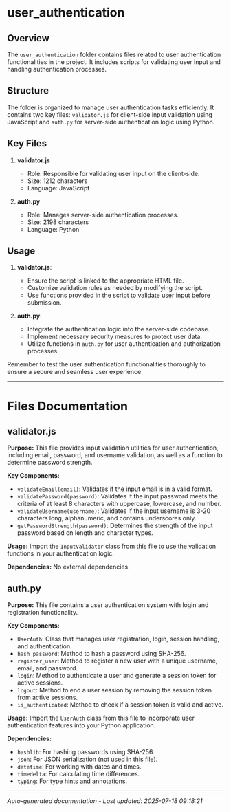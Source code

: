 # user_authentication

## Overview
The `user_authentication` folder contains files related to user authentication functionalities in the project. It includes scripts for validating user input and handling authentication processes.

## Structure
The folder is organized to manage user authentication tasks efficiently. It contains two key files: `validator.js` for client-side input validation using JavaScript and `auth.py` for server-side authentication logic using Python.

## Key Files
1. **validator.js**
   - Role: Responsible for validating user input on the client-side.
   - Size: 1212 characters
   - Language: JavaScript

2. **auth.py**
   - Role: Manages server-side authentication processes.
   - Size: 2198 characters
   - Language: Python

## Usage
1. **validator.js**:
   - Ensure the script is linked to the appropriate HTML file.
   - Customize validation rules as needed by modifying the script.
   - Use functions provided in the script to validate user input before submission.

2. **auth.py**:
   - Integrate the authentication logic into the server-side codebase.
   - Implement necessary security measures to protect user data.
   - Utilize functions in `auth.py` for user authentication and authorization processes.

Remember to test the user authentication functionalities thoroughly to ensure a secure and seamless user experience.

---

# Files Documentation

## validator.js

**Purpose:** This file provides input validation utilities for user authentication, including email, password, and username validation, as well as a function to determine password strength.

**Key Components:**
- `validateEmail(email)`: Validates if the input email is in a valid format.
- `validatePassword(password)`: Validates if the input password meets the criteria of at least 8 characters with uppercase, lowercase, and number.
- `validateUsername(username)`: Validates if the input username is 3-20 characters long, alphanumeric, and contains underscores only.
- `getPasswordStrength(password)`: Determines the strength of the input password based on length and character types.

**Usage:** Import the `InputValidator` class from this file to use the validation functions in your authentication logic.

**Dependencies:** No external dependencies.

## auth.py

**Purpose:** This file contains a user authentication system with login and registration functionality.

**Key Components:**
- `UserAuth`: Class that manages user registration, login, session handling, and authentication.
- `hash_password`: Method to hash a password using SHA-256.
- `register_user`: Method to register a new user with a unique username, email, and password.
- `login`: Method to authenticate a user and generate a session token for active sessions.
- `logout`: Method to end a user session by removing the session token from active sessions.
- `is_authenticated`: Method to check if a session token is valid and active.

**Usage:** Import the `UserAuth` class from this file to incorporate user authentication features into your Python application.

**Dependencies:** 
- `hashlib`: For hashing passwords using SHA-256.
- `json`: For JSON serialization (not used in this file).
- `datetime`: For working with dates and times.
- `timedelta`: For calculating time differences.
- `typing`: For type hints and annotations.

---
*Auto-generated documentation - Last updated: 2025-07-18 09:18:21*
